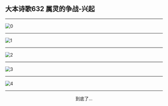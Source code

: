 
## 大本诗歌632 属灵的争战-兴起
        
<div id="aplayer0"></div>

---

<img alt="0" data-original="/data/d0632/0.png">

---

<img alt="1" data-original="/data/d0632/1.png">

---

<img alt="2" data-original="/data/d0632/2.png">

---

<img alt="3" data-original="/data/d0632/3.png">

---

<img alt="4" data-original="/data/d0632/4.png">

---

<p style="text-align: center">到底了...</p>

<script src="/js/dist-view.js"></script>

<script>
MAIN.id = 'd0632';
        
const ap0 = new APlayer({
    container: document.getElementById('aplayer0'),
    volume: 1,
    loop: 'none',
    preload: 'none',
    audio: [{
        name: '大本诗歌632.mp3',
        artist: '大本诗歌',
        url: 'https://res.wx.qq.com/voice/getvoice?mediaid=MzI0NTk3MDM5M18yMjQ3NDk1NTI4',
        cover: '/favicon'
    }]
});
</script>
